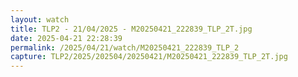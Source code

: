 ```yaml
---
layout: watch
title: TLP2 - 21/04/2025 - M20250421_222839_TLP_2T.jpg
date: 2025-04-21 22:28:39
permalink: /2025/04/21/watch/M20250421_222839_TLP_2
capture: TLP2/2025/202504/20250421/M20250421_222839_TLP_2T.jpg
---
```

